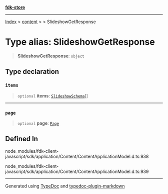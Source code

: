 [**fdk-store**](../../../README.md)
***

[Index](../../../API.md) > [content](../../README.md) > [<internal>](../README.md) > SlideshowGetResponse

# Type alias: SlideshowGetResponse

> **SlideshowGetResponse**: `object`

## Type declaration

### `items`

> `optional` **items**: [`SlideshowSchema`](type-alias.SlideshowSchema.md)[]

***

### `page`

> `optional` **page**: [`Page`](type-alias.Page.md)

## Defined In

node\_modules/fdk-client-javascript/sdk/application/Content/ContentApplicationModel.d.ts:938

node\_modules/fdk-client-javascript/sdk/application/Content/ContentApplicationModel.d.ts:939

***
Generated using [TypeDoc](https://typedoc.org/) and [typedoc-plugin-markdown](https://www.npmjs.com/package/typedoc-plugin-markdown)
